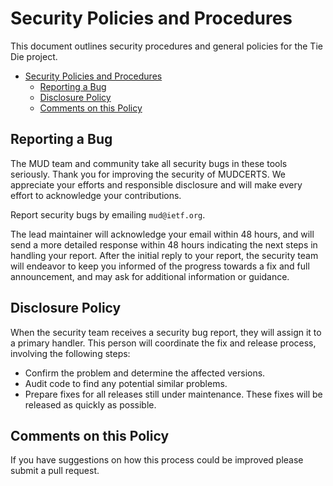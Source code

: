 <!--
Copyright (c) 2024, Cisco Systems, Inc. and/or its affiliates.
All rights reserved.
See LICENSE file in this distribution.
SPDX-License-Identifier: Apache-2.0
-->

# Security Policies and Procedures

This document outlines security procedures and general policies for the
Tie Die project.

- [Security Policies and Procedures](#security-policies-and-procedures)
  - [Reporting a Bug](#reporting-a-bug)
  - [Disclosure Policy](#disclosure-policy)
  - [Comments on this Policy](#comments-on-this-policy)

## Reporting a Bug

The MUD team and community take all security bugs in
these tools seriously. Thank you for improving the security of
MUDCERTS. We appreciate your efforts and responsible disclosure and
will make every effort to acknowledge your contributions.

Report security bugs by emailing `mud@ietf.org`.

The lead maintainer will acknowledge your email within 48 hours, and will send a
more detailed response within 48 hours indicating the next steps in handling
your report. After the initial reply to your report, the security team will
endeavor to keep you informed of the progress towards a fix and full
announcement, and may ask for additional information or guidance.

## Disclosure Policy

When the security team receives a security bug report, they will assign it to a
primary handler. This person will coordinate the fix and release process,
involving the following steps:

- Confirm the problem and determine the affected versions.
- Audit code to find any potential similar problems.
- Prepare fixes for all releases still under maintenance. These fixes will be
  released as quickly as possible.

## Comments on this Policy

If you have suggestions on how this process could be improved please submit a
pull request.
